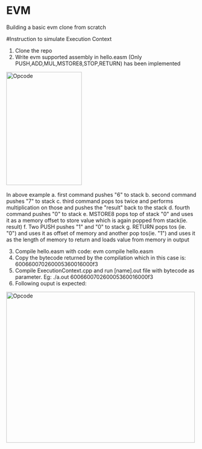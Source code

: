 # EVM
Building a basic evm clone from scratch

#Instruction to simulate Execution Context
1. Clone the repo
2. Write evm supported assembly in hello.easm (Only PUSH,ADD,MUL,MSTORE8,STOP,RETURN) has been implemented
<div>
  <img src="https://i.postimg.cc/MHbVRSz2/opcode.jpg" title="Opcode" alt="Opcode" width="200" height="300"/>&nbsp;
</div>

In above example
a. first command pushes "6" to stack
b. second command pushes "7" to stack
c. third command pops tos twice and performs multiplication on those and pushes the "result" back to the stack
d. fourth command pushes "0" to stack
e. MSTORE8 pops top of stack "0" and uses it as a memory offset to store value which is again popped from stack(ie. result)
f. Two PUSH pushes "1" and "0" to stack
g. RETURN pops tos (ie. "0") and uses it as offset of memory and another pop tos(ie. "1") and uses it as the length of memory to return and loads value from memory in output
  
3. Compile hello.easm with code: evm compile hello.easm
4. Copy the bytecode returned by the compilation which in this case is: 600660070260005360016000f3
5. Compile ExecutionContext.cpp and run [name].out file with bytecode as parameter. Eg: ./a.out 600660070260005360016000f3
6. Following ouput is expected: 
<div>
  <img src="https://i.postimg.cc/tg3q9Ckj/Screenshot-from-2023-03-29-19-33-34.png" title="Opcode" alt="Opcode" width="500" height="400"/>&nbsp;
</div>
